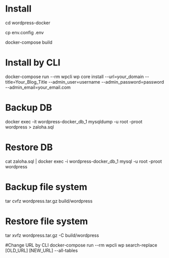 # Install 

cd wordpress-docker

cp env.config .env

docker-compose build

# Install by CLI
docker-compose run --rm wpcli wp core install --url=your_domain --title=Your_Blog_Title --admin_user=username --admin_password=password --admin_email=your_email.com

# Backup DB
docker exec -it wordpress-docker_db_1 mysqldump -u root -proot wordpress > zaloha.sql

# Restore DB
cat zaloha.sql | docker exec -i wordpress-docker_db_1 mysql -u root -proot wordpress

# Backup file system
tar cvfz wordpress.tar.gz build/wordpress

# Restore file system
tar xvfz wordpress.tar.gz -C build/wordpress

#Change URL by CLI
docker-compose run --rm wpcli wp search-replace [OLD_URL] [NEW_URL] --all-tables


